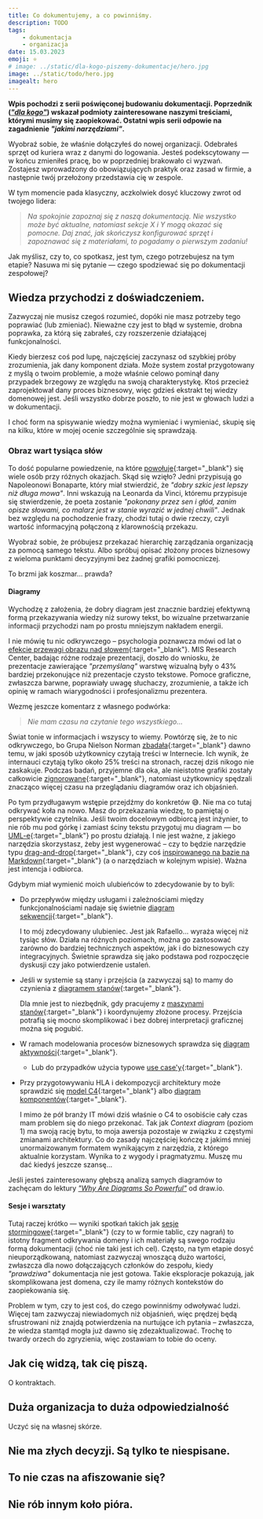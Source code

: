 ```yaml
---
title: Co dokumentujemy, a co powinniśmy.
description: TODO
tags:
    - dokumentacja
    - organizacja
date: 15.03.2023
emoji: ⭐️
# image: ../static/dla-kogo-piszemy-dokumentacje/hero.jpg
image: ../static/todo/hero.jpg
imagealt: hero
---
```


**Wpis pochodzi z serii poświęconej budowaniu dokumentacji. Poprzednik
(_["dla kogo"](./dla-kogo-piszemy-dokumentacje.md)_) wskazał podmioty
zainteresowane naszymi treściami, którymi musimy się zaopiekować. Ostatni wpis
serii odpowie na zagadnienie _"jakimi narzędziami"_.**

Wyobraź sobie, że właśnie dołączyłeś do nowej organizacji. Odebrałeś sprzęt od
kuriera wraz z danymi do logowania. Jesteś podekscytowany — w końcu zmieniłeś
pracę, bo w poprzedniej brakowało ci wyzwań. Zostajesz wprowadzony do
obowiązujących praktyk oraz zasad w firmie, a następnie twój przełożony
przedstawia cię w zespole.

W tym momencie pada klasyczny, aczkolwiek dosyć kluczowy zwrot od twojego
lidera:

> _Na spokojnie zapoznaj się z naszą dokumentacją. Nie wszystko może być
> aktualne, natomiast sekcje X i Y mogą okazać się pomocne. Daj znać, jak
> skończysz konfigurować sprzęt i zapoznawać się z materiałami, to pogadamy o
> pierwszym zadaniu!_

Jak myślisz, czy to, co spotkasz, jest tym, czego potrzebujesz na tym etapie?
Nasuwa mi się pytanie — czego spodziewać się po dokumentacji zespołowej?

## Wiedza przychodzi z doświadczeniem.

Zazwyczaj nie musisz czegoś rozumieć, dopóki nie masz potrzeby tego poprawiać
(lub zmieniać). Nieważne czy jest to błąd w systemie, drobna poprawka, za którą
się zabrałeś, czy rozszerzenie działającej funkcjonalności.

Kiedy bierzesz coś pod lupę, najczęściej zaczynasz od szybkiej próby
zrozumienia, jak dany komponent działa. Może system został przygotowany z myślą
o twoim problemie, a może właśnie celowo pominął dany przypadek brzegowy ze
względu na swoją charakterystykę. Ktoś przecież zaprojektował dany proces
biznesowy, więc gdzieś ekstrakt tej wiedzy domenowej jest. Jeśli wszystko dobrze
poszło, to nie jest w głowach ludzi a w dokumentacji.

I choć form na spisywanie wiedzy można wymieniać i wymieniać, skupię się na
kilku, które w mojej ocenie szczególnie się sprawdzają.

### Obraz wart tysiąca słów

To dość popularne powiedzenie, na które
[powołuje](https://blogs.sas.com/content/hiddeninsights/2022/12/19/obraz-wart-tysiaca-slow-troche-historii-i-obecnie/){:target="\_blank"}
się wiele osób przy różnych okazjach. Skąd się wzięło? Jedni przypisują go
Napoleonowi Bonaparte, który miał stwierdzić, że _"dobry szkic jest lepszy niż
długa mowa"_. Inni wskazują na Leonarda da Vinci, któremu przypisuje się
stwierdzenie, że poeta zostanie _"pokonany przez sen i głód, zanim opisze
słowami, co malarz jest w stanie wyrazić w jednej chwili"_. Jednak bez względu
na pochodzenie frazy, chodzi tutaj o dwie rzeczy, czyli wartość informacyjną
połączoną z klarownością przekazu.

Wyobraź sobie, że próbujesz przekazać hierarchię zarządzania organizacją za
pomocą samego tekstu. Albo spróbuj opisać złożony proces biznesowy z wieloma
punktami decyzyjnymi bez żadnej grafiki pomocniczej.

To brzmi jak koszmar... prawda?

#### Diagramy

Wychodzę z założenia, że dobry diagram jest znacznie bardziej efektywną formą
przekazywania wiedzy niż surowy tekst, bo wizualne przetwarzanie informacji
przychodzi nam po prostu mniejszym nakładem energii.

I nie mówię tu nic odkrywczego – psychologia poznawcza mówi od lat o
[efekcie przewagi obrazu nad słowem](https://en.wikipedia.org/wiki/Picture_superiority_effect){:target="\_blank"}.
MIS Research Center, badając różne rodzaje prezentacji, doszło do wniosku, że
prezentacje zawierające _"przemyślaną"_ warstwę wizualną były o 43% bardziej
przekonujące niż prezentacje czysto tekstowe. Pomoce graficzne, zwłaszcza
barwne, poprawiały uwagę słuchaczy, zrozumienie, a także ich opinię w ramach
wiarygodności i profesjonalizmu prezentera.

Wezmę jeszcze komentarz z własnego podwórka:

> _Nie mam czasu na czytanie tego wszystkiego..._

Świat tonie w informacjach i wszyscy to wiemy. Powtórzę się, że to nic
odkrywczego, bo Grupa Nielson Norman
[zbadała](https://www.nngroup.com/articles/how-little-do-users-read/){:target="\_blank"}
dawno temu, w jaki sposób użytkownicy czytają treści w Internecie. Ich wynik, że
internauci czytają tylko około 25% treści na stronach, raczej dziś nikogo nie
zaskakuje. Podczas badań, przyjemne dla oka, ale nieistotne grafiki zostały
całkowicie
[zignorowane](https://www.nngroup.com/articles/photos-as-web-content/){:target="\_blank"},
natomiast użytkownicy spędzali znacząco więcej czasu na przeglądaniu diagramów
oraz ich objaśnień.

Po tym przydługawym wstępie przejdźmy do konkretów 😅. Nie ma co tutaj odkrywać
koła na nowo. Masz do przekazania wiedzę, to pamiętaj o perspektywie czytelnika.
Jeśli twoim docelowym odbiorcą jest inżynier, to nie rób mu pod górkę i zamiast
ściny tekstu przygotuj mu diagram — bo
[UML-e](https://en.wikipedia.org/wiki/Unified_Modeling_Language){:target="\_blank"}
po prostu działają. I nie jest ważne, z jakiego narzędzia skorzystasz, żeby jest
wygenerować – czy to będzie narzędzie typu
[drag-and-drop](https://en.wikipedia.org/wiki/Drag_and_drop){:target="\_blank"},
czy coś
[inspirowanego na bazie na Markdown](https://mermaid.js.org/){:target="\_blank"}
(a o narzędziach w kolejnym wpisie). Ważna jest intencja i odbiorca.

Gdybym miał wymienić moich ulubieńców to zdecydowanie by to byli:

-   Do przepływów między usługami i zależnościami między funkcjonalnościami
    nadaje się świetnie
    [diagram sekwencji](https://en.wikipedia.org/wiki/Sequence_diagram){:target="\_blank"}.

    I to mój zdecydowany ulubieniec. Jest jak Rafaello... wyraża więcej niż
    tysiąc słów. Działa na różnych poziomach, można go zastosować zarówno do
    bardziej technicznych aspektów, jak i do biznesowych czy integracyjnych.
    Świetnie sprawdza się jako podstawa pod rozpoczęcie dyskusji czy jako
    potwierdzenie ustaleń.

-   Jeśli w systemie są stany i przejścia (a zazwyczaj są) to mamy do czynienia
    z
    [diagramem stanów](https://en.wikipedia.org/wiki/UML_state_machine){:target="\_blank"}.

    Dla mnie jest to niezbędnik, gdy pracujemy z
    [maszynami stanów](https://blog.allegro.tech/2021/03/state-machines-made-easy.html){:target="\_blank"}
    i koordynujemy złożone procesy. Przejścia potrafią się mocno skomplikować i
    bez dobrej interpretacji graficznej można się pogubić.

-   W ramach modelowania procesów biznesowych sprawdza się
    [diagram aktywności](https://en.wikipedia.org/wiki/Activity_diagram){:target="\_blank"}.

    -   Lub do przypadków użycia typowe
        [use case'y](https://en.wikipedia.org/wiki/Use_case_diagram){:target="\_blank"}.

-   Przy przygotowywaniu HLA i dekompozycji architektury może sprawdzić się
    [model C4](https://en.wikipedia.org/wiki/C4_model){:target="\_blank"} albo
    [diagram komponentów](https://en.wikipedia.org/wiki/Component_diagram){:target="\_blank"}.

    I mimo że pół branży IT mówi dziś właśnie o C4 to osobiście cały czas mam
    problem się do niego przekonać. Tak jak _Context diagram_ (poziom 1) ma
    swoją rację bytu, to moja awersja pozostaje w związku z częstymi zmianami
    architektury. Co do zasady najczęściej kończę z jakimś mniej unormaizowanym
    formatem wynikającym z narzędzia, z którego aktualnie korzystam. Wynika to z
    wygody i pragmatyzmu. Muszę mu dać kiedyś jeszcze szansę...

Jeśli jesteś zainteresowany głębszą analizą samych diagramów to zachęcam do
lektury
[_"Why Are Diagrams So Powerful"_](https://drawio-app.com/blog/why-are-diagrams-so-powerful)
od draw.io.

#### Sesje i warsztaty

Tutaj raczej krótko — wyniki spotkań takich jak
[sesje stormingowe](https://www.eventstorming.com/){:target="\_blank"} (czy to w
formie tablic, czy nagrań) to istotny fragment odkrywania domeny i ich materiały
są swego rodzaju formą dokumentacji (choć nie taki jest ich cel). Często, na tym
etapie dosyć nieuporządkowaną, natomiast zazwyczaj wnoszącą dużo wartości,
zwłaszcza dla nowo dołączających członków do zespołu, kiedy _"prawdziwa"_
dokumentacja nie jest gotowa. Takie eksploracje pokazują, jak skomplikowana jest
domena, czy ile mamy różnych kontekstów do zaopiekowania się.

Problem w tym, czy to jest coś, do czego powinniśmy odwoływać ludzi. Więcej tam
zazwyczaj niewiadomych niż objaśnień, więc prędzej będą sfrustrowani niż znajdą
potwierdzenia na nurtujące ich pytania – zwłaszcza, że wiedza stamtąd mogła już dawno
się zdezaktualizować. Trochę to twardy orzech do zgryzienia, więc zostawiam to tobie
do oceny.

## Jak cię widzą, tak cię piszą.

O kontraktach.

<!-- - Jak korzystać z bibliotek - przykłady użycia
  - Dla inżynierów którzy integrują się z naszym kodem/rozwiązaniem
- API - Open API -->

<!-- Wyobraź sobie, że musisz zapoznać się z nowym rozwiązaniem, które zaimplementował inny zespół.
Twoim zadaniem jest zadecydować czy możecie wykorzystać daną technologię podczas implementacji w nadchodzącym zadaniu.
Czego zaczniesz szukać na początku? Ogólnych zasad działania? Ograniczeń? Alternatyw? Zespołów, które już mu zaufały?

  - Różne formy: zapis sesji stormingowej, .rest opisujące pełen proces

-->

## Duża organizacja to duża odpowiedzialność

<!-- - Playbooki
  - Dla dyżurnych, jakieś opisy manual fixów które nie zostały zautomatyzowane a pojawiają się co jakiś czas etc
  - Manual taski - maintenance - manual fixing, wpada, zrób to i tamto, sprawdź to., Pierwszy alert -> co robić
  - Known issues
  - Jak sobie radzić z danym DLQ - “Dużo lepiej sprawdza się porządne komentowanie co robię podczas inwestygacji”
    - Dużo razy uratowało tyłek wklejenie “to leci” i w kolejnych wiadomościach co zrobił
    - Alert mający link do dokumentacji jest spoko (jeśli potrafisz zbudować wystarczająco specyficzny alert) -->

Uczyć się na własnej skórze.

## Nie ma złych decyzji. Są tylko te niespisane.

<!-- - Decyzje (ADR’y) -->
<!-- - Guidelines - Kontekst (sytuacja), Co chcemy osiągnąć, Możliwe rozwiązania -->
<!-- - migration guide
  - przykład z net7 - rules, guidelines, pinning etc. https://dev.azure.com/AllegroTechies/VAbank/_wiki/wikis/Wiki/1855/NET-7
  -  package policy -->
  <!-- - Work itemy jako historia zmian czyli decyzji -->

## To nie czas na afiszowanie się?

<!-- - Problem -> solution -> outcome (nowozatrudniony może czym firma sie zajmuje) -->
<!-- - Initative results - https://dev.azure.com/AllegroTechies/VAbank/_wiki/wikis/Wiki/1549/Service-Bus-hickups-(Hermes-related)
  - “chwalimy się” jakimś ciekawym rozwiązaniem
  - Podsumowania optymalizacji
- Wyniki testów - performance itd.
- Researche -->

## Nie rób innym koło pióra.

<!-- Jak nie
  - Oznaczanie jako “nieaktualne” lub usuwanie, Upewnij się że coś nie powstało. Nie rób nowego, aktualizuj
  - Trzymanie dokumentacji technicznej “daleko od” implementacji
  - Powinniśmy unikać redundancji
  - Implementacji serwisu
  - <summary> - Wymuszania na developerach opisywania wszystkich publicznych metod/property
    - Jak public i libka to bym opisywał :D
  - Detali jak wygląd encji w cosmos - zbyt szybko się zmienia
  - Oczywistości wynikających z kodu (np. property CreditContractId ma w summary jedynie “Credit Contract Id”)
- tam gdzie czujemy to dodajemy summary, ja nie czuje po co to robimy - wymuszanie nie działa i dochodzi do patoligii, czy nie nadużywamy public, sama nazwa nie zawsze wyjaśnia zawsze znaczenie -->
